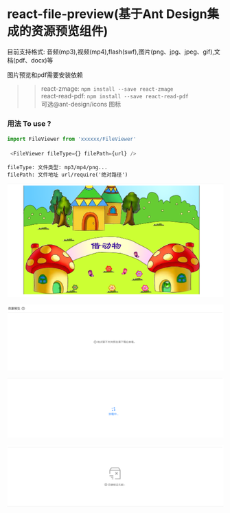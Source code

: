 # react-file-preview(基于Ant Design集成的资源预览组件)
目前支持格式: 音频(mp3),视频(mp4),flash(swf),图片(png、jpg、jpeg、gif),文档(pdf、docx)等

图片预览和pdf需要安装依赖<br> 
>>react-zmage:   `npm install --save react-zmage` <br> 
>>react-read-pdf:    `npm install --save react-read-pdf` <br> 
可选@ant-design/icons 图标<br> 

### 用法 To use ?
```javascript
import FileViewer from 'xxxxxx/FileViewer'

 <FileViewer fileType={} filePath={url} />
 ```
 
 `fileType: 文件类型: mp3/mp4/png...`<br> 
 `filePath: 文件地址 url/require('绝对路径')`
 
 ![image](https://github.com/lihuiqiang19940501/react-file-preview/blob/master/preview/Flash%E9%A2%84%E8%A7%88.png)
 
 ![image](https://github.com/lihuiqiang19940501/react-file-preview/blob/master/preview/%E4%B8%8D%E6%94%AF%E6%8C%81.png)
 
 ![image](https://github.com/lihuiqiang19940501/react-file-preview/blob/master/preview/%E5%8A%A0%E8%BD%BD%E4%B8%AD.png)
 
 ![image](https://github.com/lihuiqiang19940501/react-file-preview/blob/master/preview/%E9%A2%84%E8%A7%88%E5%A4%B1%E8%B4%A5.png)
